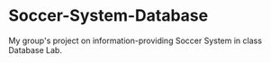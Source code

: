 # Soccer-System-Database
My group's project on information-providing Soccer System in class Database Lab.
